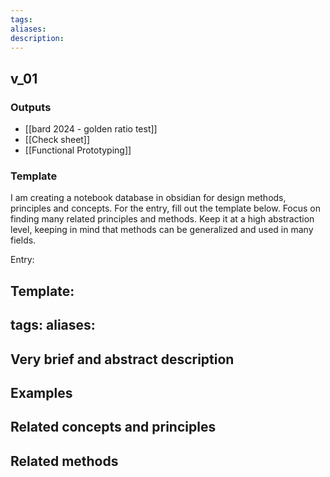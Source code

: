 ```yaml
---
tags: 
aliases: 
description:
---
```



## v_01

### Outputs

- [[bard 2024 - golden ratio test]]
- [[Check sheet]]
- [[Functional Prototyping]]
### Template 
I am creating a notebook database in obsidian for design methods, principles and concepts. For the entry, fill out the template below. Focus on finding many related principles and methods. Keep it at a high abstraction level, keeping in mind that methods can be generalized and used in many fields.


Entry: 

Template:
---
tags: 
aliases: 
---


## Very brief and abstract description


## Examples 


## Related concepts and principles 


## Related methods
